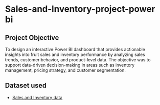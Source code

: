 # Sales-and-Inventory-project-power bi
## Project Objective
To design an interactive Power BI dashboard that provides actionable insights into fruit sales and inventory performance by analyzing sales trends, customer behavior, and product-level data. The objective was to support data-driven decision-making in areas such as inventory management, pricing strategy, and customer segmentation.

## Dataset used
- <a href="https://drive.google.com/drive/folders/1DshD-Ud037J1ij9QPiyrLghjYRXClZGq">Sales and Inventory data</a>
